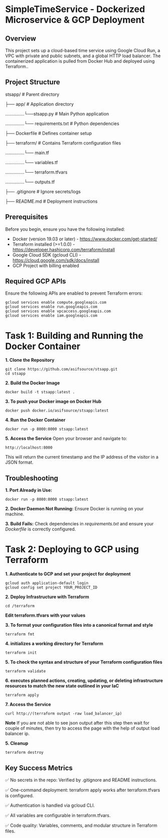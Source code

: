 # SimpleTimeService - Dockerized Microservice & GCP Deployment

## Overview
This project sets up a cloud-based time service using Google Cloud Run, a VPC with private and public subnets, and a global HTTP load balancer. The containerized application is pulled from Docker Hub and deployed using Terraform..

## Project Structure
stsapp/  # Parent directory

├── app/  # Application directory

...............└──stsapp.py  # Main Python application

...............└── requirements.txt  # Python dependencies

├── Dockerfile  # Defines container setup

├── terraform/  # Contains Terraform configuration files
    
...............└── main.tf
    
...............└── variables.tf
    
...............└── terraform.tfvars
    
...............└── outputs.tf

├── .gitignore            # Ignore secrets/logs

├── README.md             # Deployment instructions

## Prerequisites

Before you begin, ensure you have the following installed:

* Docker (version 19.03 or later) - https://www.docker.com/get-started/
* Terraform installed (>=1.0.0) - https://developer.hashicorp.com/terraform/install
* Google Cloud SDK (gcloud CLI) - https://cloud.google.com/sdk/docs/install
* GCP Project with billing enabled

## Required GCP APIs

Ensure the following APIs are enabled to prevent Terraform errors:
    
    gcloud services enable compute.googleapis.com 
    gcloud services enable run.googleapis.com 
    gcloud services enable vpcaccess.googleapis.com 
    gcloud services enable iam.googleapis.com


# Task 1: Building and Running the Docker Container

**1. Clone the Repository**
   
    git clone https://github.com/asifsource/stsapp.git
    cd stsapp

**2. Build the Docker Image** 
   
    docker build -t stsapp:latest .

**3. To push your Docker image on Docker Hub**
   
    docker push docker.io/asifsource/stsapp:latest

**4. Run the Docker Container**
   
    docker run -p 8000:8000 stsapp:latest

**5. Access the Service**
   Open your browser and navigate to:
      
    http://localhost:8000

This will return the current timestamp and the IP address of the visitor in a JSON format.

## Troubleshooting

**1. Port Already in Use:**
   
    docker run -p 8080:8000 stsapp:latest

**2. Docker Daemon Not Running:** Ensure Docker is running on your machine.


**3. Build Fails:** Check dependencies in *requirements.txt* and ensure your *Dockerfile* is correctly configured.


# Task 2: Deploying to GCP using Terraform


**1. Authenticate to GCP and set your project for deployment**
   
    gcloud auth application-default login
    gcloud config set project YOUR_PROJECT_ID
      

**2. Deploy Infrastructure with Terraform**
   
    cd /terraform
      

**Edit terraform.tfvars with your values**

**3. To format your configuration files into a canonical format and style**
      
    terraform fmt

**4. initializes a working directory for Terraform**
      
    terraform init

**5. To check the syntax and structure of your Terraform configuration files**
      
    terraform validate


**6. executes planned actions, creating, updating, or deleting infrastructure resources to match the new state outlined in your IaC**
    
    terraform apply
    

**7. Access the Service**
   
    curl http://(terraform output -raw load_balancer_ip)


**Note**
If you are not able to see json output after this step then wait for couple of minutes, then try to access the page with the help of output load balancer ip.


**5. Cleanup**
   
    terraform destroy 


## Key Success Metrics

✅ No secrets in the repo: Verified by .gitignore and README instructions.

✅ One-command deployment: terraform apply works after terraform.tfvars is configured.

✅ Authentication is handled via gcloud CLI.

✅ All variables are configurable in terraform.tfvars.

✅ Code quality: Variables, comments, and modular structure in Terraform files.

